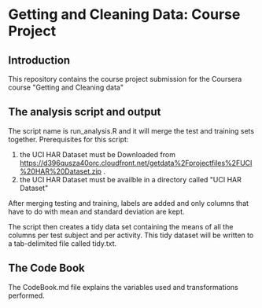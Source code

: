 Getting and Cleaning Data: Course Project
=========================================

Introduction
------------
This repository contains the course project submission for the Coursera course "Getting and Cleaning data"

The analysis script and output
-------------------------------------
The script name is run_analysis.R and it will merge the test and training sets together.
Prerequisites for this script:

1. the UCI HAR Dataset must be Downloaded from https://d396qusza40orc.cloudfront.net/getdata%2Fprojectfiles%2FUCI%20HAR%20Dataset.zip .
2. the UCI HAR Dataset must be availble in a directory called "UCI HAR Dataset"

After merging testing and training, labels are added and only columns that have to do with mean and standard deviation are kept.

The script then creates a tidy data set containing the means of all the columns per test subject and per activity.
This tidy dataset will be written to a tab-delimited file called tidy.txt.

The Code Book
-------------------
The CodeBook.md file explains the variables used and transformations performed.
